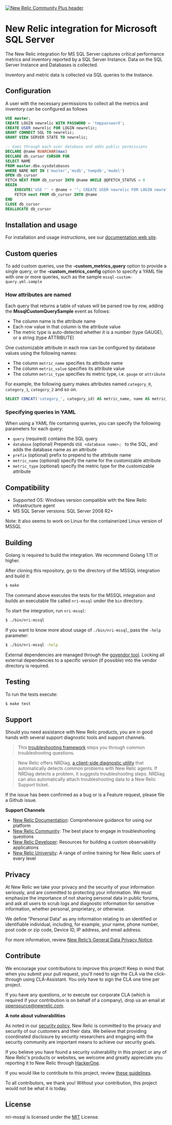 [![New Relic Community Plus header](https://raw.githubusercontent.com/newrelic/open-source-office/master/examples/categories/images/Community_Plus.png)](https://opensource.newrelic.com/oss-category/#community-plus)

# New Relic integration for Microsoft SQL Server

The New Relic integration for MS SQL Server captures critical performance metrics and inventory reported by a SQL Server Instance. Data on the SQL Server Instance and Databases is collected.

Inventory and metric data is collected via SQL queries to the Instance.

## Configuration

A user with the necessary permissions to collect all the metrics and inventory can be configured as follows

```sql
USE master;
CREATE LOGIN newrelic WITH PASSWORD = 'tmppassword';
CREATE USER newrelic FOR LOGIN newrelic;
GRANT CONNECT SQL TO newrelic;
GRANT VIEW SERVER STATE TO newrelic;

-- Goes through each user database and adds public permissions
DECLARE @name NVARCHAR(max)
DECLARE db_cursor CURSOR FOR
SELECT NAME
FROM master.dbo.sysdatabases
WHERE NAME NOT IN ('master','msdb','tempdb','model')
OPEN db_cursor
FETCH NEXT FROM db_cursor INTO @name WHILE @@FETCH_STATUS = 0
BEGIN
	EXECUTE('USE "' + @name + '"; CREATE USER newrelic FOR LOGIN newrelic;' );
	FETCH next FROM db_cursor INTO @name
END
CLOSE db_cursor
DEALLOCATE db_cursor
```

## Installation and usage

For installation and usage instructions, see our [documentation web site](https://docs.newrelic.com/docs/integrations/host-integrations/host-integrations-list/mssql-monitoring-integration).

## Custom queries

To add custom queries, use the **-custom_metrics_query** option to provide a single query, or the **-custom_metrics_config** option to specify a YAML file with one or more queries, such as the sample `mssql-custom-query.yml.sample`

### How attributes are named

Each query that returns a table of values will be parsed row by row, adding the **MssqlCustomQuerySample** event as follows:

- The column name is the attribute name
- Each row value in that column is the attribute value
- The metric type is auto-detected whether it is a number (type GAUGE), or a string (type ATTRIBUTE)

One customizable attribute in each row can be configured by database values using the following names:

- The column `metric_name` specifies its attribute name
- The column `metric_value` specifies its attribute value
- The column `metric_type` specifies its metric type, i.e. `gauge` or `attribute`

For example, the following query makes attributes named `category_0`, `category_1`, `category_2` and so on.
```sql
SELECT CONCAT('category_', category_id) AS metric_name, name AS metric_value, category_type FROM syscategories
```

### Specifying queries in YAML

When using a YAML file containing queries, you can specify the following parameters for each query:

- `query` (required) contains the SQL query
- `database` (optional) Prepends `USE <database name>; ` to the SQL, and adds the database name as an attribute
- `prefix` (optional) prefix to prepend to the attribute name
- `metric_name` (optional) specify the name for the customizable attribute
- `metric_type` (optional) specify the metric type for the customizable attribute

## Compatibility

* Supported OS: Windows version compatible with the New Relic infrastructure agent
* MS SQL Server versions: SQL Server 2008 R2+

Note:  It also seems to work on Linux for the containerized Linux version of MSSQL

## Building

Golang is required to build the integration. We recommend Golang 1.11 or higher.

After cloning this repository, go to the directory of the MSSQL integration and build it:

```bash
$ make
```

The command above executes the tests for the MSSQL integration and builds an executable file called `nri-mssql` under the `bin` directory. 

To start the integration, run `nri-mssql`:

```bash
$ ./bin/nri-mssql
```

If you want to know more about usage of `./bin/nri-mssql`, pass the `-help` parameter:

```bash
$ ./bin/nri-mssql -help
```

External dependencies are managed through the [govendor tool](https://github.com/kardianos/govendor). Locking all external dependencies to a specific version (if possible) into the vendor directory is required.

## Testing

To run the tests execute:

```bash
$ make test
```

## Support

Should you need assistance with New Relic products, you are in good hands with several support diagnostic tools and support channels.

> This [troubleshooting framework](https://discuss.newrelic.com/t/troubleshooting-frameworks/108787) steps you through common troubleshooting questions.

> New Relic offers NRDiag, [a client-side diagnostic utility](https://docs.newrelic.com/docs/using-new-relic/cross-product-functions/troubleshooting/new-relic-diagnostics) that automatically detects common problems with New Relic agents. If NRDiag detects a problem, it suggests troubleshooting steps. NRDiag can also automatically attach troubleshooting data to a New Relic Support ticket.

If the issue has been confirmed as a bug or is a Feature request, please file a Github issue.

**Support Channels**

* [New Relic Documentation](https://docs.newrelic.com): Comprehensive guidance for using our platform
* [New Relic Community](https://discuss.newrelic.com): The best place to engage in troubleshooting questions
* [New Relic Developer](https://developer.newrelic.com/): Resources for building a custom observability applications
* [New Relic University](https://learn.newrelic.com/): A range of online training for New Relic users of every level

## Privacy

At New Relic we take your privacy and the security of your information seriously, and are committed to protecting your information. We must emphasize the importance of not sharing personal data in public forums, and ask all users to scrub logs and diagnostic information for sensitive information, whether personal, proprietary, or otherwise.

We define “Personal Data” as any information relating to an identified or identifiable individual, including, for example, your name, phone number, post code or zip code, Device ID, IP address, and email address.

For more information, review [New Relic’s General Data Privacy Notice](https://newrelic.com/termsandconditions/privacy).

## Contribute

We encourage your contributions to improve this project! Keep in mind that when you submit your pull request, you'll need to sign the CLA via the click-through using CLA-Assistant. You only have to sign the CLA one time per project.

If you have any questions, or to execute our corporate CLA (which is required if your contribution is on behalf of a company), drop us an email at opensource@newrelic.com.

**A note about vulnerabilities**

As noted in our [security policy](/security/policy), New Relic is committed to the privacy and security of our customers and their data. We believe that providing coordinated disclosure by security researchers and engaging with the security community are important means to achieve our security goals.

If you believe you have found a security vulnerability in this project or any of New Relic's products or websites, we welcome and greatly appreciate you reporting it to New Relic through [HackerOne](https://hackerone.com/newrelic).

If you would like to contribute to this project, review [these guidelines](./CONTRIBUTING.md).

To all contributors, we thank you!  Without your contribution, this project would not be what it is today.

## License

nri-mssql is licensed under the [MIT](/LICENSE) License.
